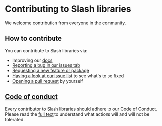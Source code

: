 # Contributing to Slash libraries

We welcome contribution from everyone in the community.

## How to contribute

You can contribute to Slash libraries via:

- Improving our [docs](https://slash.page)
- [Reporting a bug in our issues tab](https://github.com/toss/slash/issues/new/choose)
- [Requesting a new feature or package](https://github.com/toss/slash/issues/new/choose)
- [Having a look at our issue list](https://github.com/toss/slash/issues) to see what's to be fixed
- [Opening a pull request](https://github.com/toss/slash/compare) by yourself

## [Code of conduct](./CODE_OF_CONDUCT.md)

Every contributor to Slash libraries should adhere to our Code of Conduct. Please read the [full text](./CODE_OF_CONDUCT.md) to understand what actions will and will not be tolerated.
